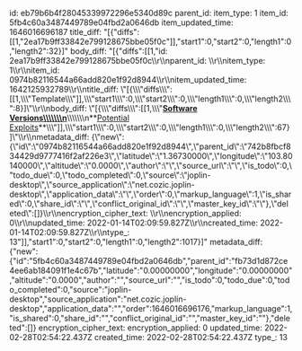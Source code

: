 id: eb79b6b4f28045339972296e5340d89c
parent_id: 
item_type: 1
item_id: 5fb4c60a3487449789e04fbd2a0646db
item_updated_time: 1646016696187
title_diff: "[{\"diffs\":[[1,\"2ea17b9ff33842e799128675bbe05f0c\"]],\"start1\":0,\"start2\":0,\"length1\":0,\"length2\":32}]"
body_diff: "[{\"diffs\":[[1,\"id: 2ea17b9ff33842e799128675bbe05f0c\\\r\\\nparent_id: \\\r\\\nitem_type: 1\\\r\\\nitem_id: 0974b82116544a66add820e1f92d8944\\\r\\\nitem_updated_time: 1642125932789\\\r\\\ntitle_diff: \\\"[{\\\\\\\"diffs\\\\\\\":[[1,\\\\\\\"Template\\\\\\\"]],\\\\\\\"start1\\\\\\\":0,\\\\\\\"start2\\\\\\\":0,\\\\\\\"length1\\\\\\\":0,\\\\\\\"length2\\\\\\\":8}]\\\"\\\r\\\nbody_diff: \\\"[{\\\\\\\"diffs\\\\\\\":[[1,\\\\\\\"**<ins>Software Versions\\\\\\\\\\\\\n</ins>**\\\\\\\\\\\\\n**<ins>Potential Exploits</ins>**\\\\\\\"]],\\\\\\\"start1\\\\\\\":0,\\\\\\\"start2\\\\\\\":0,\\\\\\\"length1\\\\\\\":0,\\\\\\\"length2\\\\\\\":67}]\\\"\\\r\\\nmetadata_diff: {\\\"new\\\":{\\\"id\\\":\\\"0974b82116544a66add820e1f92d8944\\\",\\\"parent_id\\\":\\\"742b8fbcf834429d9777416f2af226e3\\\",\\\"latitude\\\":\\\"1.36730000\\\",\\\"longitude\\\":\\\"103.80140000\\\",\\\"altitude\\\":\\\"0.0000\\\",\\\"author\\\":\\\"\\\",\\\"source_url\\\":\\\"\\\",\\\"is_todo\\\":0,\\\"todo_due\\\":0,\\\"todo_completed\\\":0,\\\"source\\\":\\\"joplin-desktop\\\",\\\"source_application\\\":\\\"net.cozic.joplin-desktop\\\",\\\"application_data\\\":\\\"\\\",\\\"order\\\":0,\\\"markup_language\\\":1,\\\"is_shared\\\":0,\\\"share_id\\\":\\\"\\\",\\\"conflict_original_id\\\":\\\"\\\",\\\"master_key_id\\\":\\\"\\\"},\\\"deleted\\\":[]}\\\r\\\nencryption_cipher_text: \\\r\\\nencryption_applied: 0\\\r\\\nupdated_time: 2022-01-14T02:09:59.827Z\\\r\\\ncreated_time: 2022-01-14T02:09:59.827Z\\\r\\\ntype_: 13\"]],\"start1\":0,\"start2\":0,\"length1\":0,\"length2\":1017}]"
metadata_diff: {"new":{"id":"5fb4c60a3487449789e04fbd2a0646db","parent_id":"fb73d1d872ce4ee6ab184091f1e4c67b","latitude":"0.00000000","longitude":"0.00000000","altitude":"0.0000","author":"","source_url":"","is_todo":0,"todo_due":0,"todo_completed":0,"source":"joplin-desktop","source_application":"net.cozic.joplin-desktop","application_data":"","order":1646016696176,"markup_language":1,"is_shared":0,"share_id":"","conflict_original_id":"","master_key_id":""},"deleted":[]}
encryption_cipher_text: 
encryption_applied: 0
updated_time: 2022-02-28T02:54:22.437Z
created_time: 2022-02-28T02:54:22.437Z
type_: 13